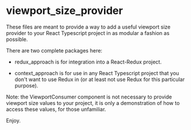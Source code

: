 # viewport_size_provider

These files are meant to provide a way to add a useful viewport size provider to your React Typescript project in as modular a fashion as possible.

There are two complete packages here: 

- redux_approach is for integration into a React-Redux project.

- context_approach is for use in any React Typescript project that you don't want to use Redux in (or at least not use Redux for this particular purpose).

Note: the ViewportConsumer component is not necessary to provide viewport size values to your project, it is only a demonstration of how to access these values, for those unfamiliar.

Enjoy.
